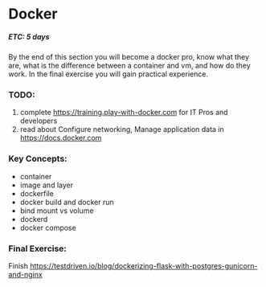 # Docker
##### ETC: 5 days
By the end of this section you will become a docker pro, know what they are, 
what is the difference between a container and vm, and how do they work. 
In the final exercise you will gain practical experience.

### TODO:
1.   complete https://training.play-with-docker.com for IT Pros and developers
2.   read about Configure networking, Manage application data in https://docs.docker.com

### Key Concepts:
-   container
-   image and layer
-   dockerfile
-   docker build and docker run
-   bind mount vs volume
-   dockerd
-   docker compose
    
### Final Exercise:
Finish https://testdriven.io/blog/dockerizing-flask-with-postgres-gunicorn-and-nginx
